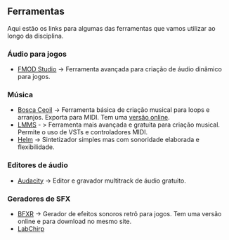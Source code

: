 ## Ferramentas 

Aqui estão os links para algumas das ferramentas que vamos utilizar ao longo da disciplina.

### Áudio para jogos

- [FMOD Studio](http://www.fmod.org/download/) -> Ferramenta avançada para criação de áudio dinâmico para jogos.

### Música

- [Bosca Ceoil](http://boscaceoil.net/) -> Ferramenta básica de criação musical para loops e arranjos. Exporta para MIDI. Tem uma [versão online](http://online.boscaceoil.net/).
- [LMMS](https://lmms.io/) - > Ferramenta mais avançada e gratuita para criação musical. Permite o uso de VSTs e controladores MIDI.
- [Helm](http://tytel.org/helm/) -> Sintetizador simples mas com sonoridade elaborada e flexibilidade.

### Editores de áudio

- [Audacity](http://audacityteam.org/) -> Editor e gravador multitrack de áudio gratuito. 

### Geradores de SFX

- [BFXR](http://www.bfxr.net/) -> Gerador de efeitos sonoros retrô para jogos. Tem uma versão online e para download no mesmo site.
- [LabChirp](http://labbed.net/software.php?id=labchirp)
